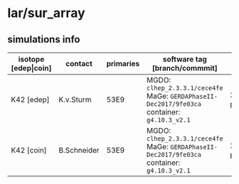 # lar/sur_array

## simulations info

| isotope \[edep\|coin\] | contact    | primaries | software tag \[branch/commmit\]                                                              | notes                     |
| ---------------------- | ---------- | --------- | -------------------------------------------------------------------------------------------- | ------------------------- |
|  K42 \[edep\]          | K.v.Sturm  | 53E9      | MGDO: `clhep_2.3.3.1/cece4fe` MaGe: `GERDAPhaseII-Dec2017/9fe03ca` container: `g4.10.3_v2.1` | 300x1E7+250x2E8 primaries |
|  K42 \[coin\]          | B.Schneider| 53E9      | MGDO: `clhep_2.3.3.1/cece4fe` MaGe: `GERDAPhaseII-Dec2017/9fe03ca` container: `g4.10.3_v2.1` | 300x1E7+250x2E8 primaries |
